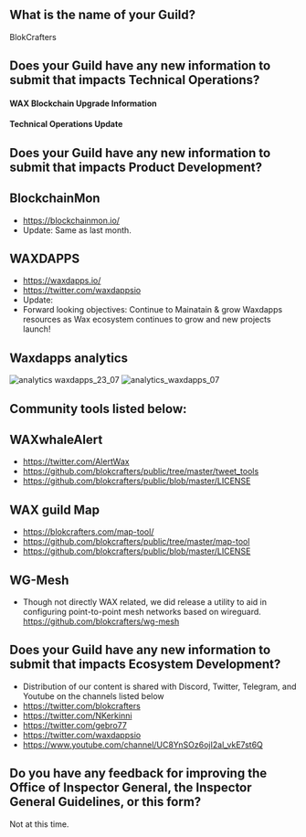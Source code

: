 ## What is the name of your Guild?

BlokCrafters

## Does your Guild have any new information to submit that impacts Technical Operations?

#### WAX Blockchain Upgrade Information



#### Technical Operations Update


## Does your Guild have any new information to submit that impacts Product Development?
## BlockchainMon
- https://blockchainmon.io/
- Update: Same as last month.
## WAXDAPPS
- https://waxdapps.io/
- https://twitter.com/waxdappsio
- Update: 
- Forward looking objectives: Continue to Mainatain & grow Waxdapps resources as Wax ecosystem continues to grow and new projects launch! 
## Waxdapps analytics  
![analytics waxdapps_23_07](https://github.com/blokcrafters/waxguilds/assets/66744057/a6c708e6-eaf2-41d5-b79f-952fbb278c77)
![analytics_waxdapps_07](https://github.com/blokcrafters/waxguilds/assets/66744057/ad144ba1-645f-4e41-a883-38412a334286)



 

## Community tools listed below:
## WAXwhaleAlert
+ https://twitter.com/AlertWax 
+ https://github.com/blokcrafters/public/tree/master/tweet_tools
+ https://github.com/blokcrafters/public/blob/master/LICENSE

## WAX guild Map
+ https://blokcrafters.com/map-tool/
+ https://github.com/blokcrafters/public/tree/master/map-tool
+ https://github.com/blokcrafters/public/blob/master/LICENSE

## WG-Mesh
+ Though not directly WAX related, we did release a utility to aid in configuring point-to-point mesh networks based on wireguard.
https://github.com/blokcrafters/wg-mesh

## Does your Guild have any new information to submit that impacts Ecosystem Development?

+ Distribution of our content is shared with Discord, Twitter, Telegram, and Youtube on the channels listed below
+ https://twitter.com/blokcrafters
+ https://twitter.com/NKerkinni
+ https://twitter.com/gebro77
+ https://twitter.com/waxdappsio
+ https://www.youtube.com/channel/UC8YnSOz6ojI2al_vkE7st6Q


## Do you have any feedback for improving the Office of Inspector General, the Inspector General Guidelines, or this form?

Not at this time.
